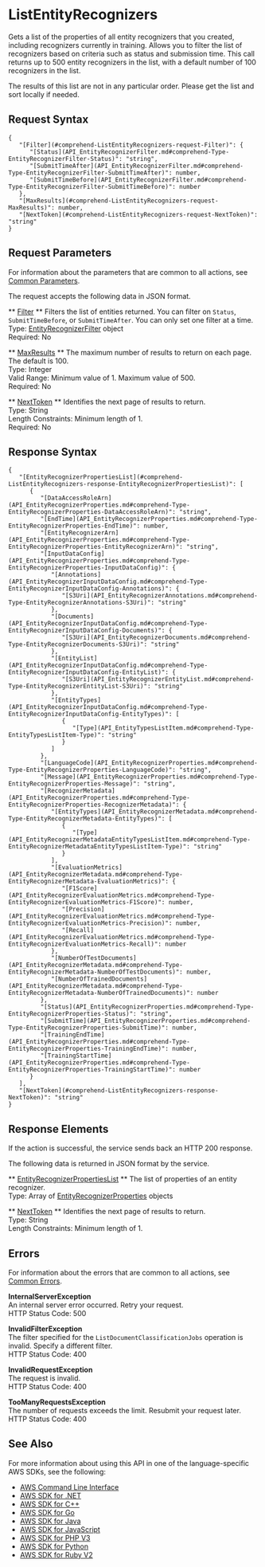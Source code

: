 # ListEntityRecognizers<a name="API_ListEntityRecognizers"></a>

Gets a list of the properties of all entity recognizers that you created, including recognizers currently in training\. Allows you to filter the list of recognizers based on criteria such as status and submission time\. This call returns up to 500 entity recognizers in the list, with a default number of 100 recognizers in the list\.

The results of this list are not in any particular order\. Please get the list and sort locally if needed\.

## Request Syntax<a name="API_ListEntityRecognizers_RequestSyntax"></a>

```
{
   "[Filter](#comprehend-ListEntityRecognizers-request-Filter)": { 
      "[Status](API_EntityRecognizerFilter.md#comprehend-Type-EntityRecognizerFilter-Status)": "string",
      "[SubmitTimeAfter](API_EntityRecognizerFilter.md#comprehend-Type-EntityRecognizerFilter-SubmitTimeAfter)": number,
      "[SubmitTimeBefore](API_EntityRecognizerFilter.md#comprehend-Type-EntityRecognizerFilter-SubmitTimeBefore)": number
   },
   "[MaxResults](#comprehend-ListEntityRecognizers-request-MaxResults)": number,
   "[NextToken](#comprehend-ListEntityRecognizers-request-NextToken)": "string"
}
```

## Request Parameters<a name="API_ListEntityRecognizers_RequestParameters"></a>

For information about the parameters that are common to all actions, see [Common Parameters](CommonParameters.md)\.

The request accepts the following data in JSON format\.

 ** [Filter](#API_ListEntityRecognizers_RequestSyntax) **   <a name="comprehend-ListEntityRecognizers-request-Filter"></a>
Filters the list of entities returned\. You can filter on `Status`, `SubmitTimeBefore`, or `SubmitTimeAfter`\. You can only set one filter at a time\.  
Type: [EntityRecognizerFilter](API_EntityRecognizerFilter.md) object  
Required: No

 ** [MaxResults](#API_ListEntityRecognizers_RequestSyntax) **   <a name="comprehend-ListEntityRecognizers-request-MaxResults"></a>
 The maximum number of results to return on each page\. The default is 100\.  
Type: Integer  
Valid Range: Minimum value of 1\. Maximum value of 500\.  
Required: No

 ** [NextToken](#API_ListEntityRecognizers_RequestSyntax) **   <a name="comprehend-ListEntityRecognizers-request-NextToken"></a>
Identifies the next page of results to return\.  
Type: String  
Length Constraints: Minimum length of 1\.  
Required: No

## Response Syntax<a name="API_ListEntityRecognizers_ResponseSyntax"></a>

```
{
   "[EntityRecognizerPropertiesList](#comprehend-ListEntityRecognizers-response-EntityRecognizerPropertiesList)": [ 
      { 
         "[DataAccessRoleArn](API_EntityRecognizerProperties.md#comprehend-Type-EntityRecognizerProperties-DataAccessRoleArn)": "string",
         "[EndTime](API_EntityRecognizerProperties.md#comprehend-Type-EntityRecognizerProperties-EndTime)": number,
         "[EntityRecognizerArn](API_EntityRecognizerProperties.md#comprehend-Type-EntityRecognizerProperties-EntityRecognizerArn)": "string",
         "[InputDataConfig](API_EntityRecognizerProperties.md#comprehend-Type-EntityRecognizerProperties-InputDataConfig)": { 
            "[Annotations](API_EntityRecognizerInputDataConfig.md#comprehend-Type-EntityRecognizerInputDataConfig-Annotations)": { 
               "[S3Uri](API_EntityRecognizerAnnotations.md#comprehend-Type-EntityRecognizerAnnotations-S3Uri)": "string"
            },
            "[Documents](API_EntityRecognizerInputDataConfig.md#comprehend-Type-EntityRecognizerInputDataConfig-Documents)": { 
               "[S3Uri](API_EntityRecognizerDocuments.md#comprehend-Type-EntityRecognizerDocuments-S3Uri)": "string"
            },
            "[EntityList](API_EntityRecognizerInputDataConfig.md#comprehend-Type-EntityRecognizerInputDataConfig-EntityList)": { 
               "[S3Uri](API_EntityRecognizerEntityList.md#comprehend-Type-EntityRecognizerEntityList-S3Uri)": "string"
            },
            "[EntityTypes](API_EntityRecognizerInputDataConfig.md#comprehend-Type-EntityRecognizerInputDataConfig-EntityTypes)": [ 
               { 
                  "[Type](API_EntityTypesListItem.md#comprehend-Type-EntityTypesListItem-Type)": "string"
               }
            ]
         },
         "[LanguageCode](API_EntityRecognizerProperties.md#comprehend-Type-EntityRecognizerProperties-LanguageCode)": "string",
         "[Message](API_EntityRecognizerProperties.md#comprehend-Type-EntityRecognizerProperties-Message)": "string",
         "[RecognizerMetadata](API_EntityRecognizerProperties.md#comprehend-Type-EntityRecognizerProperties-RecognizerMetadata)": { 
            "[EntityTypes](API_EntityRecognizerMetadata.md#comprehend-Type-EntityRecognizerMetadata-EntityTypes)": [ 
               { 
                  "[Type](API_EntityRecognizerMetadataEntityTypesListItem.md#comprehend-Type-EntityRecognizerMetadataEntityTypesListItem-Type)": "string"
               }
            ],
            "[EvaluationMetrics](API_EntityRecognizerMetadata.md#comprehend-Type-EntityRecognizerMetadata-EvaluationMetrics)": { 
               "[F1Score](API_EntityRecognizerEvaluationMetrics.md#comprehend-Type-EntityRecognizerEvaluationMetrics-F1Score)": number,
               "[Precision](API_EntityRecognizerEvaluationMetrics.md#comprehend-Type-EntityRecognizerEvaluationMetrics-Precision)": number,
               "[Recall](API_EntityRecognizerEvaluationMetrics.md#comprehend-Type-EntityRecognizerEvaluationMetrics-Recall)": number
            },
            "[NumberOfTestDocuments](API_EntityRecognizerMetadata.md#comprehend-Type-EntityRecognizerMetadata-NumberOfTestDocuments)": number,
            "[NumberOfTrainedDocuments](API_EntityRecognizerMetadata.md#comprehend-Type-EntityRecognizerMetadata-NumberOfTrainedDocuments)": number
         },
         "[Status](API_EntityRecognizerProperties.md#comprehend-Type-EntityRecognizerProperties-Status)": "string",
         "[SubmitTime](API_EntityRecognizerProperties.md#comprehend-Type-EntityRecognizerProperties-SubmitTime)": number,
         "[TrainingEndTime](API_EntityRecognizerProperties.md#comprehend-Type-EntityRecognizerProperties-TrainingEndTime)": number,
         "[TrainingStartTime](API_EntityRecognizerProperties.md#comprehend-Type-EntityRecognizerProperties-TrainingStartTime)": number
      }
   ],
   "[NextToken](#comprehend-ListEntityRecognizers-response-NextToken)": "string"
}
```

## Response Elements<a name="API_ListEntityRecognizers_ResponseElements"></a>

If the action is successful, the service sends back an HTTP 200 response\.

The following data is returned in JSON format by the service\.

 ** [EntityRecognizerPropertiesList](#API_ListEntityRecognizers_ResponseSyntax) **   <a name="comprehend-ListEntityRecognizers-response-EntityRecognizerPropertiesList"></a>
The list of properties of an entity recognizer\.  
Type: Array of [EntityRecognizerProperties](API_EntityRecognizerProperties.md) objects

 ** [NextToken](#API_ListEntityRecognizers_ResponseSyntax) **   <a name="comprehend-ListEntityRecognizers-response-NextToken"></a>
Identifies the next page of results to return\.  
Type: String  
Length Constraints: Minimum length of 1\.

## Errors<a name="API_ListEntityRecognizers_Errors"></a>

For information about the errors that are common to all actions, see [Common Errors](CommonErrors.md)\.

 **InternalServerException**   
An internal server error occurred\. Retry your request\.  
HTTP Status Code: 500

 **InvalidFilterException**   
The filter specified for the `ListDocumentClassificationJobs` operation is invalid\. Specify a different filter\.  
HTTP Status Code: 400

 **InvalidRequestException**   
The request is invalid\.  
HTTP Status Code: 400

 **TooManyRequestsException**   
The number of requests exceeds the limit\. Resubmit your request later\.  
HTTP Status Code: 400

## See Also<a name="API_ListEntityRecognizers_SeeAlso"></a>

For more information about using this API in one of the language\-specific AWS SDKs, see the following:
+  [AWS Command Line Interface](https://docs.aws.amazon.com/goto/aws-cli/comprehend-2017-11-27/ListEntityRecognizers) 
+  [AWS SDK for \.NET](https://docs.aws.amazon.com/goto/DotNetSDKV3/comprehend-2017-11-27/ListEntityRecognizers) 
+  [AWS SDK for C\+\+](https://docs.aws.amazon.com/goto/SdkForCpp/comprehend-2017-11-27/ListEntityRecognizers) 
+  [AWS SDK for Go](https://docs.aws.amazon.com/goto/SdkForGoV1/comprehend-2017-11-27/ListEntityRecognizers) 
+  [AWS SDK for Java](https://docs.aws.amazon.com/goto/SdkForJava/comprehend-2017-11-27/ListEntityRecognizers) 
+  [AWS SDK for JavaScript](https://docs.aws.amazon.com/goto/AWSJavaScriptSDK/comprehend-2017-11-27/ListEntityRecognizers) 
+  [AWS SDK for PHP V3](https://docs.aws.amazon.com/goto/SdkForPHPV3/comprehend-2017-11-27/ListEntityRecognizers) 
+  [AWS SDK for Python](https://docs.aws.amazon.com/goto/boto3/comprehend-2017-11-27/ListEntityRecognizers) 
+  [AWS SDK for Ruby V2](https://docs.aws.amazon.com/goto/SdkForRubyV2/comprehend-2017-11-27/ListEntityRecognizers) 